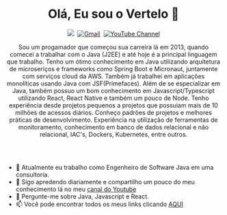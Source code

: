 <h1 align="center"> Olá, Eu sou o Vertelo 👋 </h1>
<div align = "center">

<a href="https://www.linkedin.com/in/joaovertelo/" target="_blank"><img src="https://img.shields.io/badge/-LinkedIn-%230077B5?style=for-the-badge&logo=linkedin&logoColor=white"></a>&nbsp;
[![Gmail](https://img.shields.io/badge/-gmail-red?style=for-the-badge&logo=Gmail&logoColor=white&link=mailto:vertelodev@gmail.com)](mailto:vertelodev@gmail.com)&nbsp;
[![YouTube Channel](https://img.shields.io/youtube/channel/subscribers/UC6TocymC1Oi6KV9_iMkyxNw)](https://img.shields.io/youtube/channel/subscribers/UC6TocymC1Oi6KV9_iMkyxNw)
  
</div>

<p align="center">
Sou um progamador que começou sua carreira lá em 2013, quando comecei a trabalhar com o Java (J2EE) e até hoje é a principal linguagem que trabalho. 
Tenho um ótimo conhecimento em Java utilizando arquitetura de microseriços e frameworks como Spring Boot e Micronaut, juntamente com serviços cloud da AWS. Também já trabalhei em aplicações monolíticas usando Java com JSF(Primefaces).
Além de se especializar em Java, também possuo um bom conhecimento em Javascript/Typescript utilizando React, React Native e também um pouco de Node.
Tenho experiência desde projetos pequenos a projetos que possuiam mais de 10 milhões de acessos diários. 
Conheço padrões de projetos e melhores práticas de desenvolvimento. Experiência na utilização de ferramentas de monitoramento, conhecimento em banco de dados relacional e não relacional, IAC's, Dockers, Kubernetes, entre outros. 
</p>

##

<br>

- 🔭 Atualmente eu trabalho como Engenheiro de Software Java em uma consultoria.
- 🌱 Sigo apredendo diariamente e compartilho um pouco do meu conhecimento lá no meu [canal do Youtube](https://www.youtube.com/@Devertelo)
- 💬 Pergunte-me sobre Java, Javascript e React.
- 📫 Você pode encontrar todos os meus links clicando [AQUI](https://linktr.ee/devertelo)
